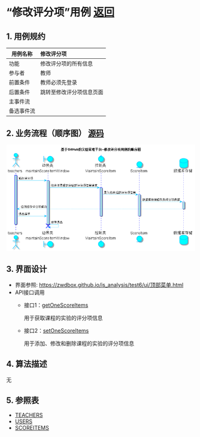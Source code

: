 ﻿<!-- markdownlint-disable MD033-->
<!-- 禁止MD033类型的警告 https://www.npmjs.com/package/markdownlint -->

# “修改评分项”用例 [返回](../README.md)
## 1. 用例规约

|用例名称|修改评分项|
|-------|:-------------|
|功能|修改评分项的所有信息|
|参与者|教师|
|前置条件|教师必须先登录|
|后置条件|跳转至修改评分项信息页面|
|主事件流||
|备选事件流| |

## 2. 业务流程（顺序图） [源码](../src/sequence修改评分项.puml)
![sequence1](../image/sequence修改评分项.png)

## 3. 界面设计
- 界面参照: https://zwdbox.github.io/is_analysis/test6/ui/顶部菜单.html
- API接口调用
    - 接口1：[getOneScoreItems](../接口/getOneScoreItems.md)

        用于获取课程的实验的评分项信息

    - 接口2：[setOneScoreItems](../接口/setOneScoreItems.md)

        用于添加、修改和删除课程的实验的评分项信息

## 4. 算法描述
无

## 5. 参照表
- [TEACHERS](../数据库设计.md/#TEACHERS)
- [USERS](../数据库设计.md/#USERS)
- [SCOREITEMS](../数据库设计.md/#SCOREITEMS)
